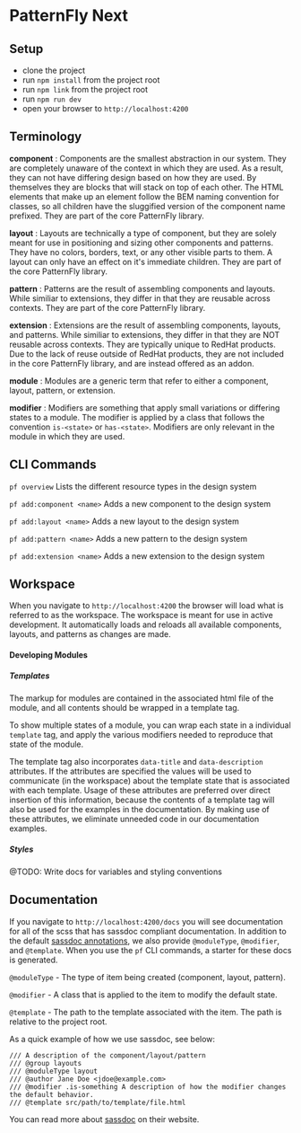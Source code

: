 # PatternFly Next

## Setup

- clone the project
- run `npm install` from the project root
- run `npm link` from the project root
- run `npm run dev`
- open your browser to `http://localhost:4200`

## Terminology

**component**
  : Components are the smallest abstraction in our system. They are completely unaware of the context in which they are used. As a result, they can not have differing design based on how they are used. By themselves they are blocks that will stack on top of each other. The HTML elements that make up an element follow the BEM naming convention for classes, so all children have the sluggified version of the component name prefixed. They are part of the core PatternFly library.

**layout**
  : Layouts are technically a type of component, but they are solely meant for use in positioning and sizing other components and patterns. They have no colors, borders, text, or any other visible parts to them. A layout can only have an effect on it's immediate children. They are part of the core PatternFly library.

**pattern**
  : Patterns are the result of assembling components and layouts. While similiar to extensions, they differ in that they are reusable across contexts. They are part of the core PatternFly library.

**extension**
  : Extensions are the result of assembling components, layouts, and patterns. While similiar to extensions, they differ in that they are NOT reusable across contexts. They are typically unique to RedHat products. Due to the lack of reuse outside of RedHat
  products, they are not included in the core PatternFly library, and are instead offered as an addon.

**module**
  : Modules are a generic term that refer to either a component, layout, pattern, or extension.

**modifier**
  : Modifiers are something that apply small variations or differing states to a module. The modifier is applied by a class that follows the convention `is-<state>` or `has-<state>`. Modifiers are only relevant in the module in which they are used.

## CLI Commands

`pf overview`              Lists the different resource types in the design system

`pf add:component <name>`  Adds a new component to the design system

`pf add:layout <name>`     Adds a new layout to the design system

`pf add:pattern <name>`    Adds a new pattern to the design system

`pf add:extension <name>`  Adds a new extension to the design system

## Workspace

When you navigate to `http://localhost:4200` the browser will load what is referred to as the workspace. The workspace
is meant for use in active development. It automatically loads and reloads
all available components, layouts, and patterns as changes are made.

#### Developing Modules

##### Templates
The markup for modules are contained in the associated html file of the module, and all contents should be wrapped in a template tag.

To show multiple states of a module, you can wrap each state in a individual `template` tag, and apply the various modifiers needed to reproduce that state of the module.

The template tag also incorporates `data-title` and `data-description` attributes. If the attributes are specified the values will be used to communicate (in the workspace) about the template state that is associated with each template. Usage of these attributes are preferred over direct insertion of this information, because the contents of a template tag will also be used for the examples in the documentation. By making use of these attributes, we eliminate unneeded code in our documentation examples.

##### Styles
@TODO: Write docs for variables and styling conventions


## Documentation

If you navigate to `http://localhost:4200/docs` you will see documentation for all of the scss that has sassdoc compliant documentation. In addition
to the default [sassdoc annotations](http://sassdoc.com/annotations/), we also provide `@moduleType`, `@modifier`, and `@template`. When you use the `pf` CLI commands, a starter for these
docs is generated.

`@moduleType` - The type of item being created (component, layout, pattern).

`@modifier` - A class that is applied to the
item to modify the default state.

`@template` - The path to the template associated with
the item. The path is relative to the project root.

As a quick example of how we use sassdoc, see below:

```
/// A description of the component/layout/pattern
/// @group layouts
/// @moduleType layout
/// @author Jane Doe <jdoe@example.com>
/// @modifier .is-something A description of how the modifier changes the default behavior.
/// @template src/path/to/template/file.html
```

You can read more about [sassdoc](http://sassdoc.com/getting-started/) on their website.
